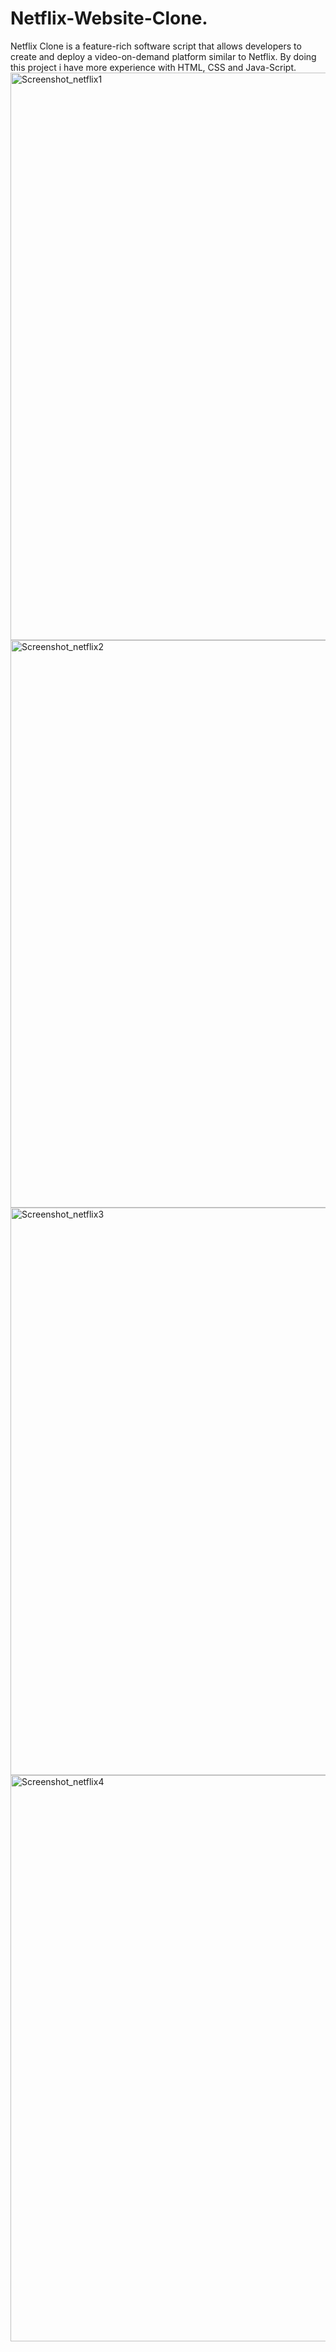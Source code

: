 # Netflix-Website-Clone.
Netflix Clone is a feature-rich software script that allows developers to create and deploy a video-on-demand platform similar to Netflix. By doing this project i have more experience with HTML, CSS and Java-Script.
<img width="908" alt="Screenshot_netflix1" src="https://github.com/Abhash1916/Netflix-Website-Clone./assets/126318799/2aed4193-bc61-45ac-8e77-3c643584aa3f">
<img width="908" alt="Screenshot_netflix2" src="https://github.com/Abhash1916/Netflix-Website-Clone./assets/126318799/7f635f92-dfab-46e5-b2f2-9af4b9e85f3c">
<img width="908" alt="Screenshot_netflix3" src="https://github.com/Abhash1916/Netflix-Website-Clone./assets/126318799/bb1e441e-1fd0-411c-9a15-eceff3e2da9b">
<img width="906" alt="Screenshot_netflix4" src="https://github.com/Abhash1916/Netflix-Website-Clone./assets/126318799/893d2caa-0ff3-4c82-807a-f2d855144347">
